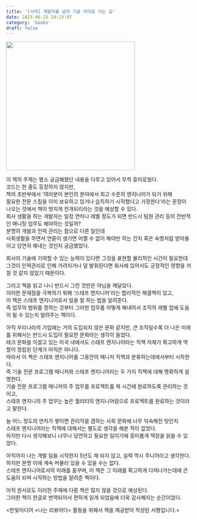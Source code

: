 ```yaml
---
title: '[서적] 개발자를 넘어 기술 리더로 가는 길'
date: 2023-06-25 20:23:07
category: 'books'
draft: false
---
```


<img src="https://github.com/Sunmin0520/blog/assets/60782131/7c1fdce6-3921-4ac6-b12c-dc7d051008a9" width="350">

이 책의 주제는 평소 궁금해했던 내용을 다루고 있어서 무척 흥미로웠다.   
코드는 한 줄도 등장하지 않지만,   
책의 초반부에서 '여러분이 본인의 분야에서 최고 수준의 엔지니어가 되기 위해   
필요한 전문 스킬을 이미 보유하고 있거나 습득하기 시작했다고 가정한다'라는 문장이 나오는 것에서 책이 멋지게 전개되리라는 것을 예상할 수 있다.   
회사 생활을 하는 개발자는 일정 연차나 레벨 정도가 되면 반드시 팀원 관리 등의 전반적인 매니징 업무도 해야하는 것일까?  
분명히 개발과 인력 관리는 참으로 다른 일인데  
사회생활을 하면서 연륜이 생기면 어쩔 수 없이 해야만 하는 건지 혹은 숙명처럼 받아들이고 당연히 해내는 것인지 궁금했었다. 

회사의 기술에 기여할 수 있는 능력이 있다면 그것을 표현할 물리적인 시간이 필요한데  
그것이 인력관리로 인해 가려지거나 덜 발휘된다면 회사에 있어서도 긍정적인 영향을 끼칠 것 같지 않았기 때문이다.

그리고 책을 읽고 나니 반드시 그런 것만은 아님을 깨달았다.   
이러한 문제점을 극복하기 위해 ‘스태프 엔지니어’라는 합리적인 해결책이 있고,   
이 책은 스태프 엔지니어로서  일을 잘 하는 법을 알려준다.  
즉 업무의 범위를 정하는 것부터 그러한 업무를 어떻게 해내어서 조직의 레벨 업에 도움이 될 수 있는지 알려주는 책이다. 

아직 우리나라의 기업에는 거의 도입되지 않은 문화 같지만, 큰 조직일수록 더 나은 미래를 위해서는 반드시 도입이 필요한 문화라는 생각이 들었다.  
테크 문화를 이끌고 있는 미국 내에서도 스태프 엔지니어라는 직책 자체가 확고하게 역할이 정립된 단계가 아직은 아니다.   
따라서 이 책은 스태프 엔지니어를 그동안의 매니저 직책과 분류하는데에서부터 시작한다.   
즉 기술 전문 프로그램 매니저와 스태프 엔지니어라는 두 가지 직책에 대해 명확하게 설명한다.     
기술 전문 프로그램 매니저의 주 업무를 프로젝트를 제 시간에 완료하도록 관리하는 것이고,   
스태프 엔지니의 주 업무는 높은 퀄리티의 엔지니어링으로 프로젝트를 완료하는 것이라고 말한다.

늘 어느 정도의 연차가 쌓이면 관리직을 겸하는 사회 문화에 너무 익숙해진 탓인지   
스태프 엔지니어라는 직책에 대해서는 별도로 생각을 해본 적이 없었다.   
하지만 다시 생각해보니 너무나 당연하고 필요한 일이기에 흥미롭게 책장을 읽을 수 있었다. 

아직까지 나는 개발 일을 시작한지 5년도 채 되지 않고, 실력 역시 주니어라고 생각한다.   
하지만 분명 이에 계속 머물러 있을 수 있을 수는 없다.   
스태프 엔지니어로서의 미래를 꿈꾸며, 이 책은 그 미래를 확고하게 다져나가는데에 큰 도움이 되며 시작하는 방법을 알려준 책이다.  

아직 원서로도 이러한 주제에 다룬 책은 많지 않을 것으로 예상된다.   
그러한 책이 한글로 번역되어서 편하게 읽게 되었음에 더욱 감사해지는 순간이었다.


<한빛미디어 <나는 리뷰어다> 활동을 위해서 책을 제공받아 작성된 서평입니다.>